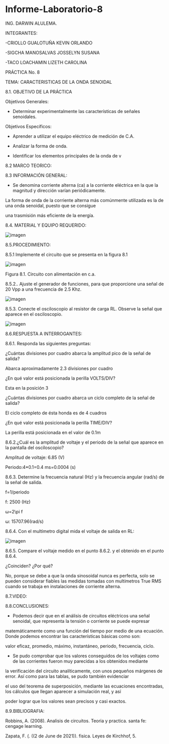 # Informe-Laboratorio-8

ING. DARWIN ALULEMA.

INTEGRANTES:

-CRIOLLO GUALOTUÑA KEVIN ORLANDO

-SIGCHA MANOSALVAS JOSSELYN SUSANA

-TACO LOACHAMIN LIZETH CAROLINA

PRÁCTICA No. 8

TEMA: CARACTERISTICAS DE LA ONDA SENOIDAL


8.1. OBJETIVO DE LA PRÁCTICA


Objetivos Generales:

* Determinar experimentalmente las características de señales senoidales.


Objetivos Específicos:


* Aprender a utilizar el equipo eléctrico de medición de C.A.

* Analizar la forma de onda.

* Identificar los elementos principales de la onda de v



8.2 MARCO TEORICO:




8.3 INFORMACIÓN GENERAL:

* Se denomina corriente alterna (ca) a la corriente eléctrica en la que la magnitud y dirección varían periódicamente.

La forma de onda de la corriente alterna más comúnmente utilizada es la de una onda senoidal, puesto que se consigue 

una trasmisión más eficiente de la energía.



8.4. MATERIAL Y EQUIPO REQUERIDO:

![imagen](https://user-images.githubusercontent.com/85263529/132276601-74510bac-d393-4365-9f3d-e634b276572a.png)


8.5.PROCEDIMIENTO:

8.5.1 Implemente el circuito que se presenta en la figura 8.1

![imagen](https://user-images.githubusercontent.com/85263529/132276776-c5a2d86f-195b-4a35-b99c-4f383bd7c304.png)

  Figura 8.1. Circuito con alimentación en c.a.
  
8.5.2.. Ajuste el generador de funciones, para que proporcione una señal de 20 Vpp a  una frecuencia de 2.5 Khz. 

![imagen](https://user-images.githubusercontent.com/85263529/132359343-7bf8af46-7286-473d-9a56-7741a095c920.png)

8.5.3. Conecte el osciloscopio al resistor de carga RL. Observe la señal que aparece en  el osciloscopio. 

![imagen](https://user-images.githubusercontent.com/85263529/132360476-3f4726df-5b7a-455e-aae4-cb14eaca46ae.png)

8.6.RESPUESTA A INTERROGANTES:

8.6.1. Responda las siguientes preguntas: 

¿Cuántas divisiones por cuadro abarca la amplitud pico de la señal de salida? 

Abarca aproximadamente 2.3 divisiones por cuadro
 
¿En qué valor está posicionada la perilla VOLTS/DIV?

Esta en la posición 3

¿Cuántas divisiones por cuadro abarca un ciclo completo de la señal de salida? 

El ciclo completo de ésta honda es de 4 cuadros

¿En qué valor está posicionada la perilla TIME/DIV?

La perilla está posicionada en el valor de 0.1m

8.6.2.¿Cuál es la amplitud de voltaje y el periodo de la señal que aparece en la pantalla 
del osciloscopio? 

Amplitud de voltaje: 6.85 (V) 


Periodo:4*0.1=0.4 ms=0.0004 (s) 

8.6.3. Determine la frecuencia natural (Hz) y la frecuencia angular (rad/s) de la señal de salida. 

f=1/periodo

f: 2500 (Hz) 

ω=2\pi f

ω: 15707.96(rad/s) 

8.6.4. Con el multímetro digital mida el voltaje de salida en RL:

![imagen](https://user-images.githubusercontent.com/85263529/132362382-8acf818c-6f4c-4ecf-b26c-ccec0a39f47d.png)


8.6.5. Compare el voltaje medido en el punto 8.6.2. y el obtenido en el punto 8.6.4. 

¿Coinciden?  ¿Por qué? 

No, porque se debe a que la onda sinosoidal nunca es perfecta, solo se pueden considerar fiables las medidas tomadas con multímetros True RMS cuando se trabaja en instalaciones de corriente alterna.

8.7.VIDEO: 




8.8.CONCLUSIONES:

* Podemos decir que en el análisis de circuitos eléctricos una señal senoidal, que representa la tensión o corriente se puede expresar

matemáticamente como una función del tiempo por medio de una ecuación. Donde podemos encontrar las características básicas como son:

valor eficaz, promedio, máximo, instantáneo, periodo, frecuencia, ciclo.


* Se pudo comprobar que los valores conseguidos de los voltajes como de las corrientes fueron muy parecidas a los obtenidos mediante 

la verificación del circuito analíticamente, con unos pequeños márgenes de error. Así como para las tablas, se pudo también evidenciar

el uso del teorema de superposición, mediante las ecuaciones encontradas, los cálculos que llegan aparecer a simulación real, y así

poder lograr que los valores sean precisos y casi exactos.




8.9.BIBLIOGRAFIA:

Robbins, A. (2008). Analisis de circuitos. Teoria y practica. santa fe: cengage learning.

Zapata, F. (. ((2 de June de 2021)). fisica. Leyes de Kirchhof, 5.




















